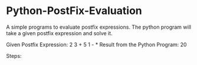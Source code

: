 # Python-PostFix-Evaluation
A simple programs to evaluate postfix expressions.  The python program will take a given postfix expression and solve it.


Given Postfix Expression: 2 3 + 5 1 - *
Result from the Python Program: 20

Steps:
